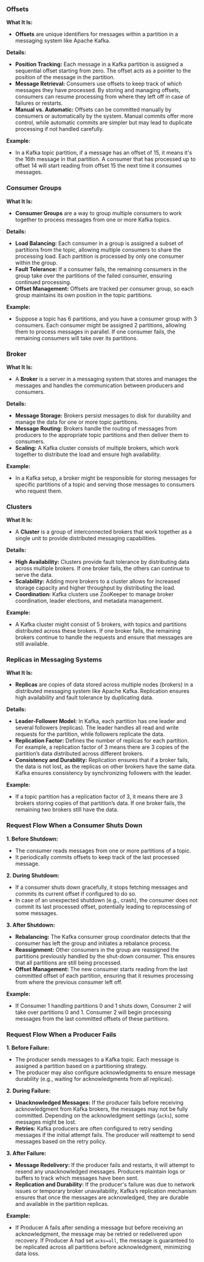 ### Offsets

**What It Is:**
- **Offsets** are unique identifiers for messages within a partition in a messaging system like Apache Kafka.

**Details:**
- **Position Tracking:** Each message in a Kafka partition is assigned a sequential offset starting from zero. The offset acts as a pointer to the position of the message in the partition.
- **Message Retrieval:** Consumers use offsets to keep track of which messages they have processed. By storing and managing offsets, consumers can resume processing from where they left off in case of failures or restarts.
- **Manual vs. Automatic:** Offsets can be committed manually by consumers or automatically by the system. Manual commits offer more control, while automatic commits are simpler but may lead to duplicate processing if not handled carefully.

**Example:**
- In a Kafka topic partition, if a message has an offset of 15, it means it's the 16th message in that partition. A consumer that has processed up to offset 14 will start reading from offset 15 the next time it consumes messages.

### Consumer Groups

**What It Is:**
- **Consumer Groups** are a way to group multiple consumers to work together to process messages from one or more Kafka topics.

**Details:**
- **Load Balancing:** Each consumer in a group is assigned a subset of partitions from the topic, allowing multiple consumers to share the processing load. Each partition is processed by only one consumer within the group.
- **Fault Tolerance:** If a consumer fails, the remaining consumers in the group take over the partitions of the failed consumer, ensuring continued processing.
- **Offset Management:** Offsets are tracked per consumer group, so each group maintains its own position in the topic partitions.

**Example:**
- Suppose a topic has 6 partitions, and you have a consumer group with 3 consumers. Each consumer might be assigned 2 partitions, allowing them to process messages in parallel. If one consumer fails, the remaining consumers will take over its partitions.

### Broker

**What It Is:**
- A **Broker** is a server in a messaging system that stores and manages the messages and handles the communication between producers and consumers.

**Details:**
- **Message Storage:** Brokers persist messages to disk for durability and manage the data for one or more topic partitions.
- **Message Routing:** Brokers handle the routing of messages from producers to the appropriate topic partitions and then deliver them to consumers.
- **Scaling:** A Kafka cluster consists of multiple brokers, which work together to distribute the load and ensure high availability.

**Example:**
- In a Kafka setup, a broker might be responsible for storing messages for specific partitions of a topic and serving those messages to consumers who request them.

### Clusters

**What It Is:**
- A **Cluster** is a group of interconnected brokers that work together as a single unit to provide distributed messaging capabilities.

**Details:**
- **High Availability:** Clusters provide fault tolerance by distributing data across multiple brokers. If one broker fails, the others can continue to serve the data.
- **Scalability:** Adding more brokers to a cluster allows for increased storage capacity and higher throughput by distributing the load.
- **Coordination:** Kafka clusters use ZooKeeper to manage broker coordination, leader elections, and metadata management.

**Example:**
- A Kafka cluster might consist of 5 brokers, with topics and partitions distributed across these brokers. If one broker fails, the remaining brokers continue to handle the requests and ensure that messages are still available.

### Replicas in Messaging Systems

**What It Is:**
- **Replicas** are copies of data stored across multiple nodes (brokers) in a distributed messaging system like Apache Kafka. Replication ensures high availability and fault tolerance by duplicating data.

**Details:**
- **Leader-Follower Model:** In Kafka, each partition has one leader and several followers (replicas). The leader handles all read and write requests for the partition, while followers replicate the data.
- **Replication Factor:** Defines the number of replicas for each partition. For example, a replication factor of 3 means there are 3 copies of the partition’s data distributed across different brokers.
- **Consistency and Durability:** Replication ensures that if a broker fails, the data is not lost, as the replicas on other brokers have the same data. Kafka ensures consistency by synchronizing followers with the leader.

**Example:**
- If a topic partition has a replication factor of 3, it means there are 3 brokers storing copies of that partition’s data. If one broker fails, the remaining two brokers still have the data.

### Request Flow When a Consumer Shuts Down

**1. Before Shutdown:**
   - The consumer reads messages from one or more partitions of a topic.
   - It periodically commits offsets to keep track of the last processed message.

**2. During Shutdown:**
   - If a consumer shuts down gracefully, it stops fetching messages and commits its current offset if configured to do so.
   - In case of an unexpected shutdown (e.g., crash), the consumer does not commit its last processed offset, potentially leading to reprocessing of some messages.

**3. After Shutdown:**
   - **Rebalancing:** The Kafka consumer group coordinator detects that the consumer has left the group and initiates a rebalance process.
   - **Reassignment:** Other consumers in the group are reassigned the partitions previously handled by the shut-down consumer. This ensures that all partitions are still being processed.
   - **Offset Management:** The new consumer starts reading from the last committed offset of each partition, ensuring that it resumes processing from where the previous consumer left off.

**Example:**
- If Consumer 1 handling partitions 0 and 1 shuts down, Consumer 2 will take over partitions 0 and 1. Consumer 2 will begin processing messages from the last committed offsets of these partitions.

### Request Flow When a Producer Fails

**1. Before Failure:**
   - The producer sends messages to a Kafka topic. Each message is assigned a partition based on a partitioning strategy.
   - The producer may also configure acknowledgments to ensure message durability (e.g., waiting for acknowledgments from all replicas).

**2. During Failure:**
   - **Unacknowledged Messages:** If the producer fails before receiving acknowledgment from Kafka brokers, the messages may not be fully committed. Depending on the acknowledgment settings (`acks`), some messages might be lost.
   - **Retries:** Kafka producers are often configured to retry sending messages if the initial attempt fails. The producer will reattempt to send messages based on the retry policy.

**3. After Failure:**
   - **Message Redelivery:** If the producer fails and restarts, it will attempt to resend any unacknowledged messages. Producers maintain logs or buffers to track which messages have been sent.
   - **Replication and Durability:** If the producer's failure was due to network issues or temporary broker unavailability, Kafka’s replication mechanism ensures that once the messages are acknowledged, they are durable and available in the partition replicas.

**Example:**
- If Producer A fails after sending a message but before receiving an acknowledgment, the message may be retried or redelivered upon recovery. If Producer A had set `acks=all`, the message is guaranteed to be replicated across all partitions before acknowledgment, minimizing data loss.
